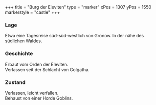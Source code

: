 +++
title = "Burg der Eleviten"
type = "marker"
xPos = 1307
yPos = 1550
markerstyle = "castle"
+++

### Lage
Etwa eine Tagesreise süd-süd-westlich von Gronow. In der nähe des südlichen Waldes.

### Geschichte
Erbaut vom Orden der Eleviten.  
Verlassen seit der Schlacht von Golgatha.

### Zustand
Verlassen, leicht verfallen.  
Behaust von einer Horde Goblins.
